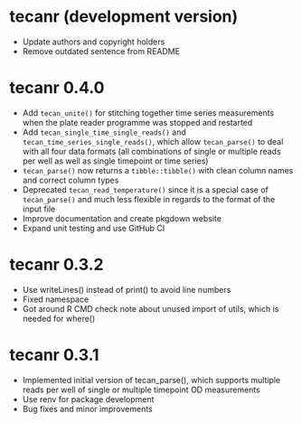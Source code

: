 # tecanr (development version)

- Update authors and copyright holders
- Remove outdated sentence from README

# tecanr 0.4.0

- Add `tecan_unite()` for stitching together time series measurements when the plate reader programme was stopped and restarted
- Add `tecan_single_time_single_reads()` and `tecan_time_series_single_reads()`, which allow `tecan_parse()` to deal with all four data formats (all combinations of single or multiple reads per well as well as single timepoint or time series)
- `tecan_parse()` now returns a `tibble::tibble()` with clean column names and correct column types
- Deprecated `tecan_read_temperature()` since it is a special case of `tecan_parse()` and much less flexible in regards to the format of the input file
- Improve documentation and create pkgdown website
- Expand unit testing and use GitHub CI

# tecanr 0.3.2

- Use writeLines() instead of print() to avoid line numbers
- Fixed namespace
- Got around R CMD check note about unused import of utils, which is needed for where()

# tecanr 0.3.1

- Implemented initial version of tecan_parse(), which supports multiple reads per well of single or multiple timepoint OD measurements
- Use renv for package development
- Bug fixes and minor improvements
